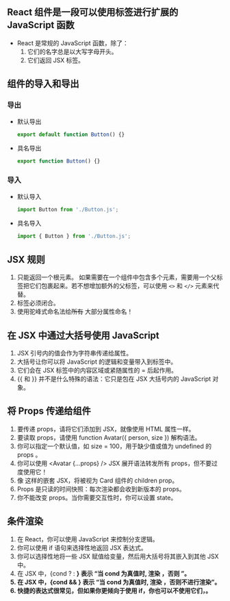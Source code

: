 ## React 组件是一段可以使用标签进行扩展的 JavaScript 函数
   * React 是常规的 JavaScript 函数，除了：
     1. 它们的名字总是以大写字母开头。
     2. 它们返回 JSX 标签。

## 组件的导入和导出

### 导出
  * 默认导出
    ```js
    export default function Button() {}
    ```
  * 具名导出
    ```js
    export function Button() {}
    ```
### 导入
  * 默认导入
    ```js
    import Button from './Button.js';
    ```
  * 具名导入
    ```js
    import { Button } from './Button.js';
    ```
    
## JSX 规则
1. 只能返回一个根元素。
   如果需要在一个组件中包含多个元素，需要用一个父标签把它们包裹起来。若不想增加额外的父标签，可以使用 `<>` 和 `</>` 元素来代替。
2. 标签必须闭合。
3. 使用驼峰式命名法给~~所有~~ 大部分属性命名！

## 在 JSX 中通过大括号使用 JavaScript
1. JSX 引号内的值会作为字符串传递给属性。
2. 大括号让你可以将 JavaScript 的逻辑和变量带入到标签中。
3. 它们会在 JSX 标签中的内容区域或紧随属性的 = 后起作用。
4. {{ 和 }} 并不是什么特殊的语法：它只是包在 JSX 大括号内的 JavaScript 对象。

## 将 Props 传递给组件
1. 要传递 props，请将它们添加到 JSX，就像使用 HTML 属性一样。
2. 要读取 props，请使用 function Avatar({ person, size }) 解构语法。
3. 你可以指定一个默认值，如 size = 100，用于缺少值或值为 undefined 的 props 。
4. 你可以使用 <Avatar {...props} /> JSX 展开语法转发所有 props，但不要过度使用它！
5. 像 <Card><Avatar /></Card> 这样的嵌套 JSX，将被视为 Card 组件的 children prop。
6. Props 是只读的时间快照：每次渲染都会收到新版本的 props。
7. 你不能改变 props。当你需要交互性时，你可以设置 state。

## 条件渲染
1. 在 React，你可以使用 JavaScript 来控制分支逻辑。
2. 你可以使用 if 语句来选择性地返回 JSX 表达式。
3. 你可以选择性地将一些 JSX 赋值给变量，然后用大括号将其嵌入到其他 JSX 中。
4. 在 JSX 中，{cond ? <A /> : <B />} 表示 “当 cond 为真值时, 渲染 <A />，否则 <B />”。
5. 在 JSX 中，{cond && <A />} 表示 “当 cond 为真值时, 渲染 <A />，否则不进行渲染”。
6. 快捷的表达式很常见，但如果你更倾向于使用 if，你也可以不使用它们，。

